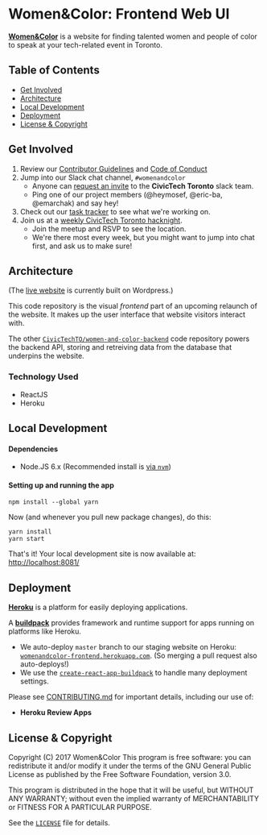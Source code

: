 # Women&Color: Frontend Web UI

[**Women&Color**](site-live) is a website for finding
talented women and people of color to speak at your tech-related event
in Toronto.

## Table of Contents

* [Get Involved](#get-involved)
* [Architecture](#architecture)
* [Local Development](#local-development)
* [Deployment](#deployment)
* [License & Copyright](#license--copyright)

## Get Involved

1. Review our [Contributor Guidelines][contributing] and [Code of
   Conduct][conduct]
2. Jump into our Slack chat channel, `#womenandcolor`
    * Anyone can [request an invite][slack-invite] to the **CivicTech
      Toronto** slack team.
    * Ping one of our project members (@heymosef, @eric-ba, @emarchak) and
      say hey!
3. Check out our [task tracker][task-tracker] to see what we're working
   on.
4. Join us at a [weekly CivicTech Toronto hacknight][meetup].
    * Join the meetup and RSVP to see the location.
    * We're there most every week, but you might want to jump into chat
      first, and ask us to make sure!

## Architecture

(The [live website][site-live] is currently built on Wordpress.)

This code repository is the visual _frontend_ part of an upcoming
relaunch of the website. It makes up the user interface that website
visitors interact with.

The other [`CivicTechTO/women-and-color-backend`][code-backend] code
repository powers the backend API, storing and retreiving data from the
database that underpins the website.

### Technology Used

* ReactJS
* Heroku

## Local Development

#### Dependencies

* Node.JS 6.x (Recommended install is [via `nvm`][node-install])

#### Setting up and running the app

```
npm install --global yarn
```

Now (and whenever you pull new package changes), do this:

```
yarn install
yarn start
```

That's it! Your local development site is now available at:
[http://localhost:8081/](http://localhost:8081/)

## Deployment

[**Heroku**][heroku] is a platform for easily deploying applications.

A [**buildpack**][buildpack] provides framework and runtime support for apps running on
platforms like Heroku.

* We auto-deploy `master` branch to our staging website on Heroku:
  [`womenandcolor-frontend.herokuapp.com`][site-staging]. (So merging a
  pull request also auto-deploys!)
* We use the
  [`create-react-app-buildpack`](https://github.com/mars/create-react-app-buildpack)
  to handle many deployment settings.

Please see [CONTRIBUTING.md][contributing] for important details, including our use of:

* **Heroku Review Apps**

## License & Copyright

Copyright (C) 2017 Women&Color
This program is free software: you can redistribute it and/or modify it under the terms of the GNU General Public License as published by the Free Software Foundation, version 3.0.

This program is distributed in the hope that it will be useful, but WITHOUT ANY WARRANTY; without even the implied warranty of MERCHANTABILITY or FITNESS FOR A PARTICULAR PURPOSE.

See the [`LICENSE`](/LICENSE) file for details.

<!-- Links -->
   [site-live]: http://womenandcolor.com/
   [site-staging]: https://womenandcolor-frontend.herokuapp.com/
   [contributing]: CONTRIBUTING.md
   [conduct]: CONDUCT.md
   [code-backend]: https://github.com/CivicTechTO/women-and-color-backend
   [heroku]: https://github.com/CivicTechTO/women-and-color-backend
   [buildpack]: https://docs.cloudfoundry.org/buildpacks/
   [license]: LICENSE
   [node-install]: https://nodejs.org/en/download/package-manager/#nvm
   [slack-invite]: https://civictechto-slack-invite.herokuapp.com
   [meetup]: https://www.meetup.com/Civic-Tech-Toronto/
   [task-tracker]: https://github.com/orgs/CivicTechTO/projects/1
